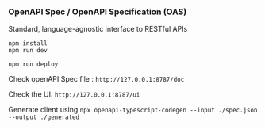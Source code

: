 ### OpenAPI Spec / OpenAPI Specification (OAS)
Standard, language-agnostic interface to RESTful APIs 

```
npm install
npm run dev
```

```
npm run deploy
```

Check openAPI Spec file : 
```http://127.0.0.1:8787/doc```

Check the UI: ```http://127.0.0.1:8787/ui```

Generate client using ```npx openapi-typescript-codegen --input ./spec.json --output ./generated```